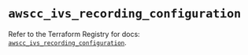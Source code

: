 # `awscc_ivs_recording_configuration`

Refer to the Terraform Registry for docs: [`awscc_ivs_recording_configuration`](https://registry.terraform.io/providers/hashicorp/awscc/0.70.0/docs/resources/ivs_recording_configuration).
